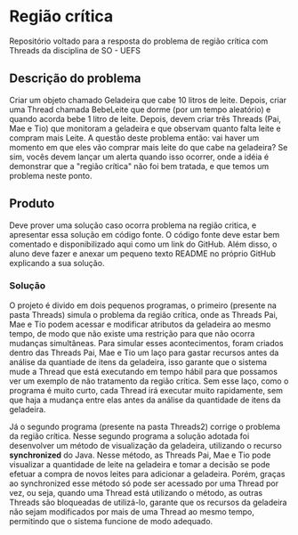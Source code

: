# Região crítica
Repositório voltado para a resposta do problema de região crítica com Threads da disciplina de SO - UEFS

<h2>Descrição do problema</h2>
<p>Criar um objeto chamado Geladeira que cabe 10 litros de leite. Depois, criar uma Thread chamada BebeLeite que dorme (por um tempo aleatório) e quando acorda bebe 1 litro de leite. Depois, devem criar três Threads (Pai, Mae e Tio) que monitoram a geladeira e que observam quanto falta leite e compram mais Leite. A questão deste problema então: vai haver um momento em que eles vão comprar mais leite do que cabe na geladeira? Se sim, vocês devem lançar um alerta quando isso ocorrer, onde a idéia é demonstrar que a "região crítica" não foi bem tratada, e que temos um problema neste ponto.</p>

<h2>Produto</h2>
<p>Deve prover uma solução caso ocorra problema na região critica, e apresentar essa solução em código fonte. O código fonte deve estar bem comentado e disponibilizado aqui como um link do GitHub. Além disso, o aluno deve fazer e anexar um pequeno texto README no próprio GitHub explicando a sua solução.</p>

<h3>Solução</h3>
<p>O projeto é divido em dois pequenos programas, o primeiro (presente na pasta Threads) simula o problema da região crítica, onde as Threads Pai, Mae e Tio podem acessar e modificar atributos da geladeira ao mesmo tempo, de modo que não existe uma restrição para que não ocorra mudanças simultâneas. Para simular esses acontecimentos, foram criados dentro das Threads Pai, Mae e Tio um laço para gastar recursos antes da análise da quantiade de itens da geladeira, isso garante que o sistema mude a Thread que está executando em tempo hábil para que possamos ver um exemplo de não tratamento da região crítica. Sem esse laço, como o programa é muito curto, cada Thread irá executar muito rapidamente, sem que haja a mudança entre elas antes da análise da quantidade de itens da geladeira.</p>

<p>Já o segundo programa (presente na pasta Threads2) corrige o problema da região crítica. Nesse segundo programa a solução adotada foi desenvolver um método de visualização da geladeira, utilizando o recurso <b>synchronized</b> do Java. Nesse método, as Threads Pai, Mae e Tio pode visualizar a quantidade de leite na geladeira e tomar a decisão se pode efetuar a compra de novos leites para adicionar a geladeira. Porém, graças ao synchronized esse método só pode ser acessado por uma Thread por vez, ou seja, quando uma Thread está utilizando o método, as outras Threads são bloqueadas de utilizá-lo, garante que os recursos da geladeira não sejam modificados por mais de uma Thread ao mesmo tempo, permitindo que o sistema funcione de modo adequado.</p>
